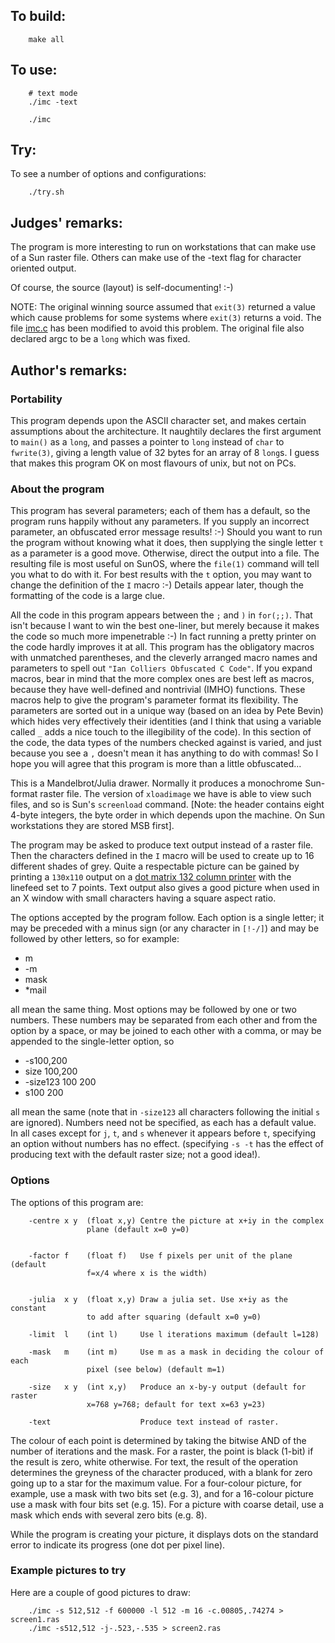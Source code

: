 ## To build:

``` <!---sh-->
    make all
```


## To use:

``` <!---sh-->
    # text mode
    ./imc -text

    ./imc
```


## Try:

To see a number of options and configurations:

``` <!---sh-->
    ./try.sh
```


## Judges' remarks:

The program is more interesting to run on workstations that can make use of a
Sun raster file.  Others can make use of the -text flag for character oriented
output.

Of course, the source (layout) is self-documenting!  :-)

NOTE: The original winning source assumed that `exit(3)` returned a value which
cause problems for some systems where `exit(3)` returns a void.  The file
[imc.c](%%REPO_URL%%/1992/imc/imc.c) has been modified to avoid this problem. The original file also
declared argc to be a `long` which was fixed.


## Author's remarks:

### Portability

This program depends upon the ASCII character set, and makes certain assumptions
about the architecture. It naughtily declares the first argument to `main()` as
a `long`, and passes a pointer to `long` instead of `char` to `fwrite(3)`,
giving a length value of 32 bytes for an array of 8 `long`s. I guess that makes
this program OK on most flavours of unix, but not on PCs.


### About the program

This program has several parameters; each of them has a default, so the
program runs happily without any parameters. If you supply an incorrect
parameter, an obfuscated error message results! :-) Should you want to
run the program without knowing what it does, then supplying the single
letter `t` as a parameter is a good move. Otherwise, direct the output
into a file. The resulting file is most useful on SunOS, where the
`file(1)` command will tell you what to do with it. For best results with
the `t` option, you may want to change the definition of the `I` macro :-)
Details appear later, though the formatting of the code is a large clue.

All the code in this program appears between the `;` and `)` in
`for(;;)`. That isn't because I want to win the best one-liner, but
merely because it makes the code so much more impenetrable :-) In fact
running a pretty printer on the code hardly improves it at all. This
program has the obligatory macros with unmatched parentheses, and the
cleverly arranged macro names and parameters to spell out `"Ian Colliers
Obfuscated C Code"`. If you expand macros, bear in mind that the more
complex ones are best left as macros, because they have well-defined and
nontrivial (IMHO) functions. These macros help to give the program's
parameter format its flexibility. The parameters are sorted out in a
unique way (based on an idea by Pete Bevin) which hides very effectively
their identities (and I think that using a variable called `_` adds a nice
touch to the illegibility of the code). In this section of the code, the
data types of the numbers checked against is varied, and just because
you see a `,` doesn't mean it has anything to do with commas! So I hope
you will agree that this program is more than a little obfuscated...

This is a Mandelbrot/Julia drawer. Normally it produces a monochrome
Sun-format raster file. The version of `xloadimage` we have is able to
view such files, and so is Sun's `screenload` command. [Note: the header
contains eight 4-byte integers, the byte order in which depends upon the
machine. On Sun workstations they are stored MSB first].

The program may be asked to produce text output instead of a raster
file. Then the characters defined in the `I` macro will be used to create
up to 16 different shades of grey. Quite a respectable picture can be
gained by printing a `130x110` output on a [dot matrix 132 column
printer](https://en.wikipedia.org/wiki/Dot_matrix_printing) with the linefeed
set to 7 points. Text output also gives a good picture when used in an X window
with small characters having a square aspect ratio.

The options accepted by the program follow. Each option is a single letter; it
may be preceded with a minus sign (or any character in `[!-/]`) and may be
followed by other letters, so for example:


- m
- \-m
- mask
- \*mail


all mean the same thing. Most options may be followed by one or two
numbers. These numbers may be separated from each other and from the
option by a space, or may be joined to each other with a comma, or may
be appended to the single-letter option, so

- \-s100,200
- size 100,200
- \-size123 100 200
- s100 200

all mean the same (note that in `-size123` all characters following the
initial `s` are ignored). Numbers need not be specified, as each has a
default value. In all cases except for `j`, `t`, and `s` whenever it
appears before `t`, specifying an option without numbers has no effect.
(specifying `-s -t` has the effect of producing text with the default
raster size; not a good idea!).

### Options

The options of this program are:

```
    -centre x y  (float x,y) Centre the picture at x+iy in the complex
			     plane (default x=0 y=0)


    -factor f    (float f)   Use f pixels per unit of the plane (default
			     f=x/4 where x is the width)


    -julia  x y  (float x,y) Draw a julia set. Use x+iy as the constant
			     to add after squaring (default x=0 y=0)

    -limit  l    (int l)     Use l iterations maximum (default l=128)

    -mask   m    (int m)     Use m as a mask in deciding the colour of each
			     pixel (see below) (default m=1)

    -size   x y  (int x,y)   Produce an x-by-y output (default for raster
			     x=768 y=768; default for text x=63 y=23)

    -text                    Produce text instead of raster.
```

The colour of each point is determined by taking the bitwise AND of the
number of iterations and the mask. For a raster, the point is black
(1-bit) if the result is zero, white otherwise. For text, the result of
the operation determines the greyness of the character produced, with a
blank for zero going up to a star for the maximum value. For a
four-colour picture, for example, use a mask with two bits set (e.g. 3),
and for a 16-colour picture use a mask with four bits set (e.g. 15). For
a picture with coarse detail, use a mask which ends with several zero
bits (e.g. 8).

While the program is creating your picture, it displays dots on the
standard error to indicate its progress (one dot per pixel line).

### Example pictures to try

Here are a couple of good pictures to draw:

``` <!---sh-->
    ./imc -s 512,512 -f 600000 -l 512 -m 16 -c.00805,.74274 > screen1.ras
    ./imc -s512,512 -j-.523,-.535 > screen2.ras
```


<!--

    Copyright © 1984-2024 by Landon Curt Noll. All Rights Reserved.

    You are free to share and adapt this file under the terms of this license:

	Creative Commons Attribution-ShareAlike 4.0 International (CC BY-SA 4.0)

    For more information, see:

	https://creativecommons.org/licenses/by-sa/4.0/

-->

